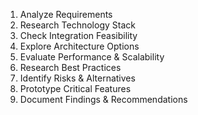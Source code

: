 1. Analyze Requirements
2. Research Technology Stack
3. Check Integration Feasibility
4. Explore Architecture Options
5. Evaluate Performance & Scalability
6. Research Best Practices
7. Identify Risks & Alternatives
8. Prototype Critical Features 
9. Document Findings & Recommendations